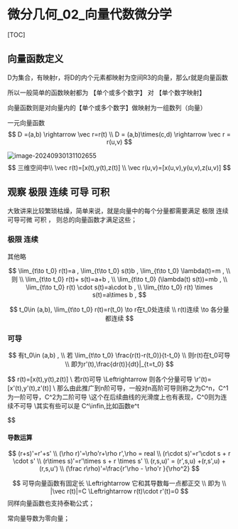 # 微分几何_02_向量代数微分学

[TOC]

## 向量函数定义

D为集合，有映射r，将D的内个元素都映射为空间R3的向量，那么r就是向量函数

所以一般简单的函数映射都为 【单个或多个数字】 对 【单个数字映射】

向量函数则是对向量内的【单个或多个数字】做映射为一组数列（向量） 



一元向量函数
$$
D =(a,b) \rightarrow  \vec r=r(t)
\\
D = (a,b)\times(c,d) \rightarrow \vec r = r(u,v)
$$


![image-20240930131102655](R:\_NOTE_\math\微分几何\微分几何_02_向量代数微分学.assets\image-20240930131102655.png)
$$
三维空间中\\
\vec r(t)=[x(t),y(t),z(t)]
\\
\vec r(u,v)=[x(u,v),y(u,v),z(u,v)]
$$


## 观察 极限 连续 可导 可积

大致讲来比较繁琐枯燥，简单来说，就是向量中的每个分量都需要满足 极限 连续 可导可微 可积 ， 则总的向量函数才满足这些；

### 极限 连续



其他略


$$
\lim_{t\to t_0} r(t)=a , \lim_{t\to t_0} s(t)b ,  \lim_{t\to t_0} \lambda(t)=m ,
\\
则
\\
\lim_{t\to t_0} r(t)+ s(t)=a+b , 
\\
\lim_{t\to t_0} (\lambda(t) s(t))=mb ,  
\\
\lim_{t\to t_0} r(t) \cdot s(t)=a\cdot b , 
\\
\lim_{t\to t_0} r(t) \times s(t)=a\times b ,
$$

$$
t_0\in (a,b),
\lim_{t\to t_0} r(t)=r(t_0) \to r在t_0处连续
\\
r(t)连续 \to 各分量都连续
$$


  

### 可导 

$$
有t_0\in (a,b) ,
\\
若 \lim_{t\to t_0} \frac{r(t)-r(t_0)}{t-t_0} 
\\
则r(t)在t_0可导\\
即为r'(t),\frac{dr(t)}{dt}|_{t=t_0}
$$

 
$$
r(t)=[x(t),y(t),z(t)]
\\
若r(t)可导 \Leftrightarrow 则各个分量可导
\\r'(t)=[x'(t),y'(t),z'(t)]
\\
那么由此推广到n阶可导，一般对n高阶可导则称之为C^n，C^1为一阶可导，C^2为二阶可导
\\这个在后续曲线的光滑度上也有表现，C^0则为连续不可导
\\其实有些可以是 C^\infin,比如函数e^t
 
$$

#### 导数运算

$$
(r+s)'=r'+s'
\\
(\rho r)'=\rho'r+\rho r',\rho = real
\\
(r\cdot s)'=r'\cdot s + r \cdot s' 
\\
(r\times s)'=r'\times s + r \times s' 
\\
(r,s,u)' = (r',s,u) +(r,s',u) +(r,s,u')
\\
(\frac r\rho)'=\frac{r'\rho - \rho'r }{\rho^2}
$$


$$
可导向量函数有固定长 \Leftrightarrow 它和其导数每一点都正交
\\
即为
\\
|\vec r(t)|=C \Leftrightarrow r(t)\cdot r'(t)=0
$$
同样向量函数也支持泰勒公式；

常向量导数为零向量；

 























